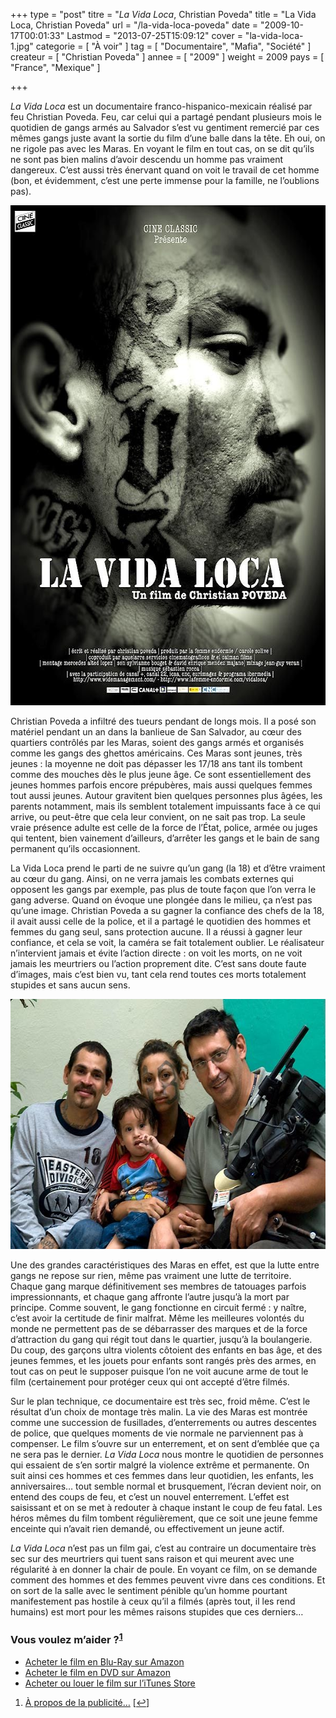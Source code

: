 +++
type = "post"
titre = "<em>La Vida Loca</em>, Christian Poveda"
title = "La Vida Loca, Christian Poveda"
url = "/la-vida-loca-poveda"
date = "2009-10-17T00:01:33"
Lastmod = "2013-07-25T15:09:12"
cover = "la-vida-loca-1.jpg"
categorie = [ "À voir" ]
tag = [ "Documentaire", "Mafia", "Société" ]
createur = [ "Christian Poveda" ]
annee = [ "2009" ]
weight = 2009
pays = [ "France", "Mexique" ]

+++

<p><em>La Vida Loca</em> est un documentaire franco-hispanico-mexicain réalisé par feu Christian Poveda. Feu, car celui qui a partagé pendant plusieurs mois le quotidien de gangs armés au Salvador s&rsquo;est vu gentiment remercié par ces mêmes gangs juste avant la sortie du film d&rsquo;une balle dans la tête. Eh oui, on ne rigole pas avec les Maras. En voyant le film en tout cas, on se dit qu&rsquo;ils ne sont pas bien malins d&rsquo;avoir descendu un homme pas vraiment dangereux. C&rsquo;est aussi très énervant quand on voit le travail de cet homme (bon, et évidemment, c&rsquo;est une perte immense pour la famille, ne l&rsquo;oublions pas).</p>
<div style="text-align: center;"><img class="aligncenter" src="la-vida-loca.jpg" border="0" alt="la-vida-loca.jpg" width="600" height="800" /></div>
<p>Christian Poveda a infiltré des tueurs pendant de longs mois. Il a posé son matériel pendant un an dans la banlieue de San Salvador, au cœur des quartiers contrôlés par les Maras, soient des gangs armés et organisés comme les gangs des ghettos américains. Ces Maras sont jeunes, très jeunes : la moyenne ne doit pas dépasser les 17/18 ans tant ils tombent comme des mouches dès le plus jeune âge. Ce sont essentiellement des jeunes hommes parfois encore prépubères, mais aussi quelques femmes tout aussi jeunes. Autour gravitent bien quelques personnes plus âgées, les parents notamment, mais ils semblent totalement impuissants face à ce qui arrive, ou peut-être que cela leur convient, on ne sait pas trop. La seule vraie présence adulte est celle de la force de l&rsquo;État, police, armée ou juges qui tentent, bien vainement d&rsquo;ailleurs, d&rsquo;arrêter les gangs et le bain de sang permanent qu&rsquo;ils occasionnent.</p>
<p>La Vida Loca prend le parti de ne suivre qu&rsquo;un gang (la 18) et d&rsquo;être vraiment au cœur du gang. Ainsi, on ne verra jamais les combats externes qui opposent les gangs par exemple, pas plus de toute façon que l&rsquo;on verra le gang adverse. Quand on évoque une plongée dans le milieu, ça n&rsquo;est pas qu&rsquo;une image. Christian Poveda a su gagner la confiance des chefs de la 18, il avait aussi celle de la police, et il a partagé le quotidien des hommes et femmes du gang seul, sans protection aucune. Il a réussi à gagner leur confiance, et cela se voit, la caméra se fait totalement oublier. Le réalisateur n&rsquo;intervient jamais et évite l&rsquo;action directe : on voit les morts, on ne voit jamais les meurtriers ou l&rsquo;action proprement dite. C&rsquo;est sans doute faute d&rsquo;images, mais c&rsquo;est bien vu, tant cela rend toutes ces morts totalement stupides et sans aucun sens.</p>
<div style="text-align: center;"><img class="aligncenter" src="la-vida-loca-realisateur.jpg" border="0" alt="la-vida-loca-realisateur.jpg" width="600" height="400" /></div>
<p>Une des grandes caractéristiques des Maras en effet, est que la lutte entre gangs ne repose sur rien, même pas vraiment une lutte de territoire. Chaque gang marque définitivement ses membres de tatouages parfois impressionnants, et chaque gang affronte l&rsquo;autre jusqu&rsquo;à la mort par principe. Comme souvent, le gang fonctionne en circuit fermé : y naître, c&rsquo;est avoir la certitude de finir malfrat. Même les meilleures volontés du monde ne permettent pas de se débarrasser des marques et de la force d&rsquo;attraction du gang qui régit tout dans le quartier, jusqu&rsquo;à la boulangerie. Du coup, des garçons ultra violents côtoient des enfants en bas âge, et des jeunes femmes, et les jouets pour enfants sont rangés près des armes, en tout cas on peut le supposer puisque l&rsquo;on ne voit aucune arme de tout le film (certainement pour protéger ceux qui ont accepté d&rsquo;être filmés.</p>
<p>Sur le plan technique, ce documentaire est très sec, froid même. C&rsquo;est le résultat d&rsquo;un choix de montage très malin. La vie des Maras est montrée comme une succession de fusillades, d&rsquo;enterrements ou autres descentes de police, que quelques moments de vie normale ne parviennent pas à compenser. Le film s&rsquo;ouvre sur un enterrement, et on sent d&rsquo;emblée que ça ne sera pas le dernier. <em>La Vida Loca</em> nous montre le quotidien de personnes qui essaient de s&rsquo;en sortir malgré la violence extrême et permanente. On suit ainsi ces hommes et ces femmes dans leur quotidien, les enfants, les anniversaires&#8230; tout semble normal et brusquement, l&rsquo;écran devient noir, on entend des coups de feu, et c&rsquo;est un nouvel enterrement. L&rsquo;effet est saisissant et on se met à redouter à chaque instant le coup de feu fatal. Les héros mêmes du film tombent régulièrement, que ce soit une jeune femme enceinte qui n&rsquo;avait rien demandé, ou effectivement un jeune actif.</p>
<p><em>La Vida Loca</em> n&rsquo;est pas un film gai, c&rsquo;est au contraire un documentaire très sec sur des meurtriers qui tuent sans raison et qui meurent avec une régularité à en donner la chair de poule. En voyant ce film, on se demande comment des hommes et des femmes peuvent vivre dans ces conditions. Et on sort de la salle avec le sentiment pénible qu&rsquo;un homme pourtant manifestement pas hostile à ceux qu&rsquo;il a filmés (après tout, il les rend humains) est mort pour les mêmes raisons stupides que ces derniers&#8230;</p>
<div class="amazon">
<h3>Vous voulez m&rsquo;aider ?<sup><a href="#footnote_0_1959" id="identifier_0_1959" class="footnote-link footnote-identifier-link" title="&Agrave; propos de la publicit&eacute;&hellip;">1</a></sup></h3>
<ul>
<li><a href="http://www.amazon.fr/gp/product/B007EYQ27U/ref=as_li_ss_tl?ie=UTF8&#038;tag=leblogdenic07-21&#038;linkCode=as2&#038;camp=1642&#038;creative=19458&#038;creativeASIN=B007EYQ27U">Acheter le film en Blu-Ray sur Amazon</a></li>
<li><a href="http://www.amazon.fr/gp/product/B003TTLLIY/ref=as_li_ss_tl?ie=UTF8&#038;tag=leblogdenic07-21&#038;linkCode=as2&#038;camp=1642&#038;creative=19458&#038;creativeASIN=B003TTLLIY">Acheter le film en DVD sur Amazon</a></li>
<li><a href="https://itunes.apple.com/fr/movie/la-vida-loca-vost/id449482249">Acheter ou louer le film sur l&rsquo;iTunes Store</a></li>
</ul>
</div>
<ol class="footnotes"><li id="footnote_0_1959" class="footnote"><a href="http://voiretmanger.fr/soutien/">À propos de la publicité…</a> [<a href="#identifier_0_1959" class="footnote-link footnote-back-link">&#8617;</a>]</li></ol>
